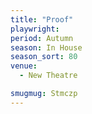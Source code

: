 ```yaml
---
title: "Proof"
playwright:
period: Autumn
season: In House
season_sort: 80
venue:
  - New Theatre

smugmug: Stmczp
---
```

